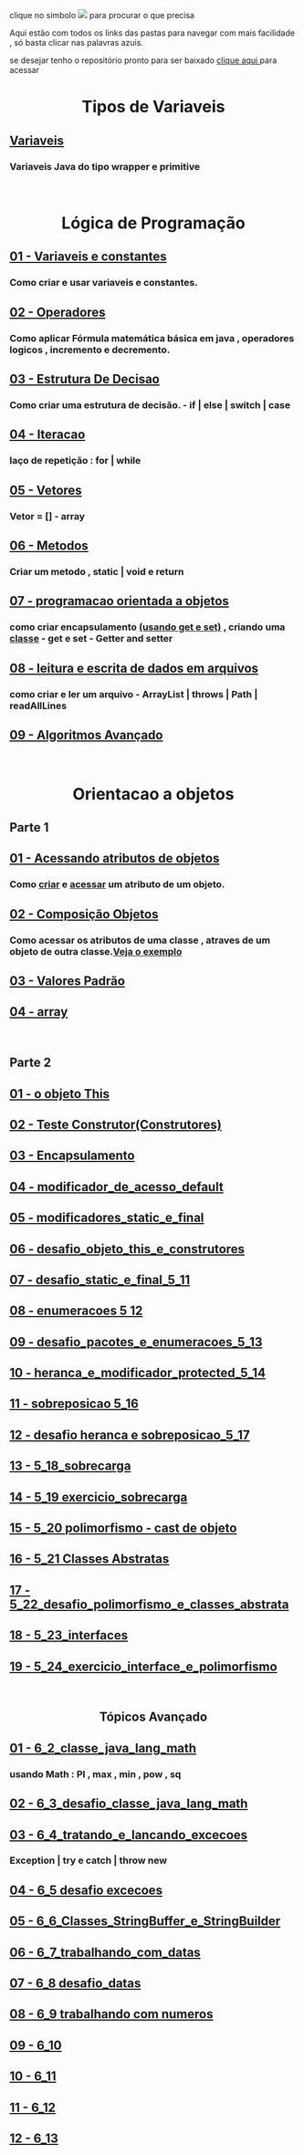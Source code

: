 clique no simbolo <img src=https://github.com/gladsonsimoes/gladsonsimoes/blob/main/1654689623312.png> para procurar o que precisa

Aqui estão com todos os links das pastas para navegar com mais facilidade , só basta clicar nas palavras azuis.

se desejar tenho o repositório pronto para ser baixado [clique aqui ](https://github.com/gladsonsimoes/ConteudoJava/) para acessar


<h1 align="center" > Tipos de Variaveis

## [Variaveis](https://github.com/gladsonsimoes/ExerciciosDeExemplo_Java/tree/main/logica_de_programacao/variaveis//) 
### Variaveis Java do tipo wrapper e primitive 

<br>

<h1 align="center" > Lógica de Programação
 
## [01 - Variaveis e constantes ](https://github.com/gladsonsimoes/ExerciciosDeExemplo_Java/tree/main/logica_de_programacao/variaveis_e_constantes/) <br> 
### Como criar e usar variaveis e constantes.

## [02 - Operadores](https://github.com/gladsonsimoes/ExerciciosDeExemplo_Java/tree/main/logica_de_programacao/operadores/) <br>  
###  Como aplicar Fórmula matemática básica em java , operadores logicos , incremento e decremento.

## [03 - Estrutura De Decisao ](https://github.com/gladsonsimoes/ExerciciosDeExemplo_Java/tree/main/logica_de_programacao/estrutura_de_decisao/) <br> 
###  Como criar uma estrutura de decisão.  - if | else | switch | case 

## [04 - Iteracao ](https://github.com/gladsonsimoes/ExerciciosDeExemplo_Java/tree/main/logica_de_programacao/Iteracao/) <br> 
###  laço de repetição : for | while

## [05 - Vetores ](https://github.com/gladsonsimoes/ExerciciosDeExemplo_Java/tree/main/logica_de_programacao/vetores/) <br> 
###  Vetor = [] - array

## [06 - Metodos ](https://github.com/gladsonsimoes/ExerciciosDeExemplo_Java/tree/main/logica_de_programacao/metodos/) 
### Criar um metodo , static | void e return 

## [07 - programacao orientada a objetos ](https://github.com/gladsonsimoes/ExerciciosDeExemplo_Java/tree/main/logica_de_programacao/programacao_orientada_a_objetos/)<br>
### como criar encapsulamento [(usando get e set)](https://github.com/gladsonsimoes/ExerciciosDeExemplo_Java/tree/main/logica_de_programacao/programacao_orientada_a_objetos/encapsulamento/) , criando uma [classe](https://github.com/gladsonsimoes/ExerciciosDeExemplo_Java/tree/main/logica_de_programacao/programacao_orientada_a_objetos/primeira_classe/)  - get e set - Getter and setter

## [08 - leitura e escrita de dados em arquivos](https://github.com/gladsonsimoes/ExerciciosDeExemplo_Java/tree/main/logica_de_programacao/leitura_e_escrita_de_dados_em_arquivos/) <br> 
### como criar e ler um arquivo - ArrayList | throws | Path | readAllLines

## [09 - Algoritmos Avançado ](https://github.com/gladsonsimoes/ExerciciosDeExemplo_Java/tree/main/logica_de_programacao/algoritmos_avancado/)

<br>
<h1 align="center" > Orientacao a objetos
<br>
<h2 align="left" >Parte 1 <br>
 
## [01 - Acessando atributos de objetos](https://github.com/gladsonsimoes/ExerciciosDeExemplo_Java/tree/main/orientacao_a_objetos/orientacao_a_objetos_parte1/acessando_atributos_de_objetos/) <br>
  ### Como [criar](https://github.com/gladsonsimoes/ExerciciosDeExemplo_Java/blob/main/orientacao_a_objetos/orientacao_a_objetos_parte1/acessando_atributos_de_objetos/Carro.java/) e [acessar](https://github.com/gladsonsimoes/ExerciciosDeExemplo_Java/blob/main/orientacao_a_objetos/orientacao_a_objetos_parte1/acessando_atributos_de_objetos/Principal.java/) um atributo de um objeto.

## [02 - Composição Objetos ](https://github.com/gladsonsimoes/ExerciciosDeExemplo_Java/tree/main/orientacao_a_objetos/orientacao_a_objetos_parte1/composicao_objetos/) <br>
  ### Como acessar os atributos de uma classe , atraves de um objeto de outra classe.[Veja o exemplo](https://github.com/gladsonsimoes/ExerciciosDeExemplo_Java/blob/main/orientacao_a_objetos/orientacao_a_objetos_parte1/composicao_objetos/Principal.java/) 

## [03 - Valores Padrão ](https://github.com/gladsonsimoes/ExerciciosDeExemplo_Java/tree/main/orientacao_a_objetos/orientacao_a_objetos_parte1/valores_padrao/) <br>

## [04 - array](https://github.com/gladsonsimoes/ExerciciosDeExemplo_Java/tree/main/orientacao_a_objetos/orientacao_a_objetos_parte1/array/) <br>
<br>
<h2 align="left" >Parte 2 <br> 

## [01 - o objeto This](https://github.com/gladsonsimoes/ExerciciosDeExemplo_Java/tree/main/orientacao_a_objetos/orientacao_a_objetos_parte2/o_objeto_this/) <br>

## [02 - Teste Construtor(Construtores)](https://github.com/gladsonsimoes/ExerciciosDeExemplo_Java/tree/main/orientacao_a_objetos/orientacao_a_objetos_parte2/construtores/) <br>

## [03 - Encapsulamento](https://github.com/gladsonsimoes/ExerciciosDeExemplo_Java/tree/main/orientacao_a_objetos/orientacao_a_objetos_parte2/encapsulamento_e_modificadores_de_acesso_public_e_private/) <br>

## [04 - modificador_de_acesso_default](https://github.com/gladsonsimoes/ExerciciosDeExemplo_Java/tree/main/orientacao_a_objetos/orientacao_a_objetos_parte2/modificador_de_acesso_default/) <br>

## [05 - modificadores_static_e_final](https://github.com/gladsonsimoes/ExerciciosDeExemplo_Java/tree/main/orientacao_a_objetos/orientacao_a_objetos_parte2/modificadores_static_e_final/) <br>

## [06 - desafio_objeto_this_e_construtores](https://github.com/gladsonsimoes/ExerciciosDeExemplo_Java/tree/main/orientacao_a_objetos/orientacao_a_objetos_parte2/desafio_objeto_this_e_construtores/) <br>

## [07 - desafio_static_e_final_5_11](https://github.com/gladsonsimoes/ExerciciosDeExemplo_Java/tree/main/orientacao_a_objetos/orientacao_a_objetos_parte2/desafio_static_e_final_5_11/) <br>

## [08 - enumeracoes 5 12](https://github.com/gladsonsimoes/ExerciciosDeExemplo_Java/tree/main/orientacao_a_objetos/orientacao_a_objetos_parte2/enumeracoes_5_12/) <br>

## [09 - desafio_pacotes_e_enumeracoes_5_13](https://github.com/gladsonsimoes/ExerciciosDeExemplo_Java/tree/main/orientacao_a_objetos/orientacao_a_objetos_parte2/desafio_pacotes_e_enumeracoes_5_13/) <br>

## [10 - heranca_e_modificador_protected_5_14](https://github.com/gladsonsimoes/ExerciciosDeExemplo_Java/tree/main/orientacao_a_objetos/orientacao_a_objetos_parte2/heranca_e_modificador_protected_5_14/) <br>

## [11 - sobreposicao 5_16](https://github.com/gladsonsimoes/ExerciciosDeExemplo_Java/tree/main/orientacao_a_objetos/orientacao_a_objetos_parte2/sobreposicao_5_16/) <br>

## [12 - desafio heranca e sobreposicao_5_17 ](https://github.com/gladsonsimoes/ExerciciosDeExemplo_Java/tree/main/orientacao_a_objetos/orientacao_a_objetos_parte2/desafio_heranca_e_sobreposicao_5_17/)

## [13 - 5_18_sobrecarga](https://github.com/gladsonsimoes/ConteudoJava/tree/main/src/com/company/orientacao_a_objetos/orientacao_a_objetos_parte2/_5_18_sobrecarga/)

## [14 -  5_19 exercicio_sobrecarga](https://github.com/gladsonsimoes/ConteudoJava/tree/main/src/com/company/orientacao_a_objetos/orientacao_a_objetos_parte2/_5_19_exercicio_sobrecarga/)

## [15 - 5_20 polimorfismo - cast de objeto](https://github.com/gladsonsimoes/ConteudoJava/tree/main/src/com/company/orientacao_a_objetos/orientacao_a_objetos_parte2/_5_20_polimorfismo/)

## [16 - 5_21 Classes Abstratas](https://github.com/gladsonsimoes/ConteudoJava/tree/main/src/com/company/orientacao_a_objetos/orientacao_a_objetos_parte2/_5_21_classes_abstratas/)

## [17 - 5_22_desafio_polimorfismo_e_classes_abstrata](https://github.com/gladsonsimoes/ConteudoJava/tree/main/src/com/company/orientacao_a_objetos/orientacao_a_objetos_parte2/_5_22_desafio_polimorfismo_e_classes_abstratas/)

## [18 - 5_23_interfaces](https://github.com/gladsonsimoes/ConteudoJava/tree/main/src/com/company/orientacao_a_objetos/orientacao_a_objetos_parte2/_5_23_interfaces/) <br>

## [19 - 5_24_exercicio_interface_e_polimorfismo ](https://github.com/gladsonsimoes/ConteudoJava/tree/main/src/com/company/orientacao_a_objetos/orientacao_a_objetos_parte2/_5_24_exercicio_interface_e_polimorfismo/)
<br>
 
<h2 align="center"> Tópicos Avançado

## [01 - 6_2_classe_java_lang_math](https://github.com/gladsonsimoes/ConteudoJava/tree/main/src/com/company/orientacao_a_objetos/topicos_avancados/_6_2_classe_java_lang_math/) <br>
### usando Math : PI , max , min , pow , sq

## [02 - 6_3_desafio_classe_java_lang_math](https://github.com/gladsonsimoes/ConteudoJava/tree/main/src/com/company/orientacao_a_objetos/topicos_avancados/_6_3_desafio_classe_java_lang_math/) <br>

## [03 - 6_4_tratando_e_lancando_excecoes](https://github.com/gladsonsimoes/ConteudoJava/tree/main/src/com/company/orientacao_a_objetos/topicos_avancados/_6_4_tratando_e_lancando_excecoes/) <br>
### Exception | try e catch | throw new

## [04 - 6_5 desafio excecoes](https://github.com/gladsonsimoes/ConteudoJava/tree/main/src/com/company/orientacao_a_objetos/topicos_avancados/_6_5_desafio_excecoes/) <br>

## [05 - 6_6_Classes_StringBuffer_e_StringBuilder ](https://github.com/gladsonsimoes/ConteudoJava/tree/main/src/com/company/orientacao_a_objetos/topicos_avancados/_6_6_Classes_StringBuffer_e_StringBuilder/) <br>

## [06 - 6_7_trabalhando_com_datas](https://github.com/gladsonsimoes/ConteudoJava/tree/main/src/com/company/orientacao_a_objetos/topicos_avancados/_6_7_trabalhando_com_datas/) <br>

## [07 - 6_8 desafio_datas](https://github.com/gladsonsimoes/ConteudoJava/tree/main/src/com/company/orientacao_a_objetos/topicos_avancados/_6_8_desafio_datas/) <br>

## [08 - 6_9 trabalhando com numeros](https://github.com/gladsonsimoes/ConteudoJava/tree/main/src/com/company/orientacao_a_objetos/topicos_avancados/_6_9_trabalhando_com_numeros/) <br>

## [09 - 6_10 ](https://github.com/gladsonsimoes/ConteudoJava/tree/main/src/com/company/orientacao_a_objetos/topicos_avancados/_6_10_desafio_numeros/) <br> 

## [10 - 6_11](https://github.com/gladsonsimoes/ConteudoJava/tree/main/src/com/company/orientacao_a_objetos/topicos_avancados/_6_11_collections_framework/) <br>

## [11 - 6_12](https://github.com/gladsonsimoes/ConteudoJava/tree/main/src/com/company/orientacao_a_objetos/topicos_avancados/_6_12_metodos_equals_e_hashCode/) <br>

## [12 - 6_13](https://github.com/gladsonsimoes/ConteudoJava/tree/main/src/com/company/orientacao_a_objetos/topicos_avancados/_6_13_/) <br>

## [](/) <br>


